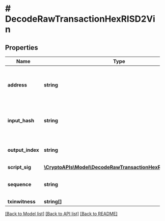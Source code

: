 # # DecodeRawTransactionHexRISD2Vin

## Properties

Name | Type | Description | Notes
------------ | ------------- | ------------- | -------------
**address** | **string** | Represents the addresses which send/receive the amount. | [optional]
**input_hash** | **string** | Represents the transaction inputs&#39; indentifier. | [optional]
**output_index** | **string** | Defines the output index of a transaction. | [optional]
**script_sig** | [**\CryptoAPIs\Model\DecodeRawTransactionHexRISD2ScriptSig**](DecodeRawTransactionHexRISD2ScriptSig.md) |  |
**sequence** | **string** | Represents the script sequence number | [optional]
**txinwitness** | **string[]** |  | [optional]

[[Back to Model list]](../../README.md#models) [[Back to API list]](../../README.md#endpoints) [[Back to README]](../../README.md)
